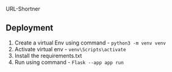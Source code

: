 URL-Shortner
## Deployment
1. Create a virtual Env using command - `python3 -m venv venv`
2. Activate virtual env - `venv\Scripts\activate`
3. Install the requirements.txt
4. Run using command - `Flask --app app run`
